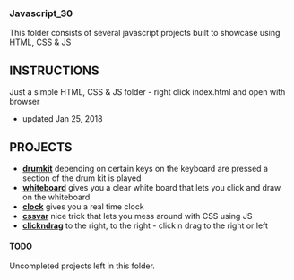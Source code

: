 ### Javascript_30
This folder consists of several javascript projects built to showcase using HTML, CSS & JS

## INSTRUCTIONS
Just a simple HTML, CSS & JS folder - right click index.html and open with browser

- updated Jan 25, 2018


## PROJECTS
- **[drumkit](https://drumkit.ssowemimo.com)** depending on certain keys on the keyboard are pressed a section of the drum kit is played 
- **[whiteboard](https://whiteboard.ssowemimo.com)** gives you a clear white board that lets you click and draw on the whiteboard 
- **[clock](https://clock.ssowemimo.com)** gives you a real time clock
- **[cssvar](https://cssvar.ssowemimo.com)** nice trick that lets you mess around with CSS using JS
- **[clickndrag](https://clickndrag.ssowemimo.com)** to the right, to the right - click n drag to the right or left

#### **TODO** 
Uncompleted projects left in this folder.
